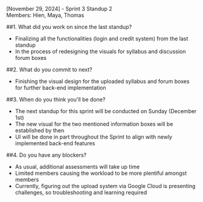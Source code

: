 [November 29, 2024] - Sprint 3 Standup 2 <br>
Members: Hien, Maya, Thomas <br>

##1. What did you work on since the last standup?
- Finalizing all the functionalities (login and credit system) from the last standup <br>
- In the process of redesigning the visuals for syllabus and discussion forum boxes <br>

##2. What do you commit to next?
- Finishing the visual design for the uploaded syllabus and forum boxes for further back-end implementation <br>

##3. When do you think you'll be done?
- The next standup for this sprint will be conducted on Sunday (December 1st) <br>
- The new visual for the two mentioned information boxes will be established by then <br>
- UI will be done in part throughout the Sprint to align with newly implemented back-end features <br>

##4. Do you have any blockers?
- As usual, additional assessments will take up time <br>
- Limited members causing the workload to be more plentiful amongst members <br>
- Currently, figuring out the upload system via Google Cloud is presenting challenges, so troubleshooting and learning required <br>

